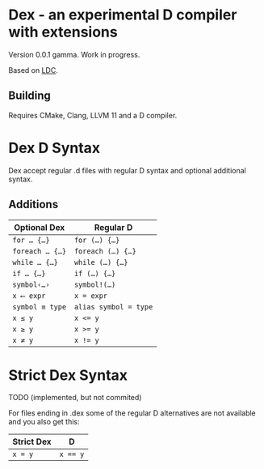 Dex - an experimental D compiler with extensions
================================================

Version 0.0.1 gamma. Work in progress.

Based on [LDC](https://wiki.dlang.org/LDC).

Building
--------
Requires CMake, Clang, LLVM 11 and a D compiler.


Dex D Syntax
============

Dex accept regular .d files with regular D syntax and optional additional syntax.


Additions
---------

Optional Dex | Regular D
---|---
`for … {…}`  | `for (…) {…}`
`foreach … {…}`  | `foreach (…) {…}`
`while … {…}`  | `while (…) {…}`
`if … {…}`  | `if (…) {…}`
`symbol‹…›` | `symbol!(…)`
`x ⟵ expr` | `x = expr`
`symbol ≡ type` | `alias symbol = type`
`x ≤ y` | `x <= y`
`x ≥ y` | `x >= y`
`x ≠ y` | `x != y`

Strict Dex Syntax
=================

TODO (implemented, but not commited)

For files ending in .dex some of the regular D alternatives are not available and you also get this:

Strict Dex |  D
-----------|----
`x = y` | `x == y`
